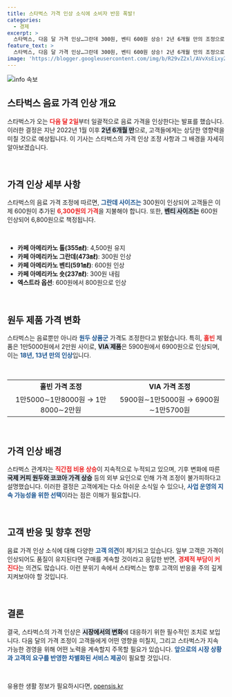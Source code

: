 ```yaml
---
title: 스타벅스 가격 인상 소식에 소비자 반응 폭발!
categories:
  - 경제
excerpt: >
  스타벅스, 다음 달 가격 인상…그란데 300원, 벤티 600원 상승! 2년 6개월 만의 조정으로 인기 음료 가격 변화가 예고됩니다. 무료 엑스트라 혜택은 유지. 더 이상 저렴한 커피를 즐기기 어려워질까요?
feature_text: >
  스타벅스, 다음 달 가격 인상…그란데 300원, 벤티 600원 상승! 2년 6개월 만의 조정으로 인기 음료 가격 변화가 예고됩니다. 무료 엑스트라 혜택은 유지. 더 이상 저렴한 커피를 즐기기 어려워질까요?
image: 'https://blogger.googleusercontent.com/img/b/R29vZ2xl/AVvXsEixyZcFfHzMRdzZMjFBmAUKJYCLCGyLL1o632UiGVXcaFdKo_bkvkuCioo0uUKlGfBVcT3P84aROyZIXSBEx3Aw5nCQ3pTgDom1WDC4m8eifvWiAmWEEVb4x6G_l8C0QH225ldMjyaFvpxGEBGNO37VmDTDMHGhJPq73UglMfDca1-0aw/s1600/blogspot.png'
---
```


<p><img src="https://blogger.googleusercontent.com/img/b/R29vZ2xl/AVvXsEixyZcFfHzMRdzZMjFBmAUKJYCLCGyLL1o632UiGVXcaFdKo_bkvkuCioo0uUKlGfBVcT3P84aROyZIXSBEx3Aw5nCQ3pTgDom1WDC4m8eifvWiAmWEEVb4x6G_l8C0QH225ldMjyaFvpxGEBGNO37VmDTDMHGhJPq73UglMfDca1-0aw/s1600/blogspot.png" alt="info 속보" /></p>

<h2 data-ke-size="size26">스타벅스 음료 가격 인상 개요</h2>

<p data-ke-size="size16">스타벅스가 오는 <b><span style="color: #ee2323;">다음 달 2일</span></b>부터 일괄적으로 음료 가격을 인상한다는 발표를 했습니다. 이러한 결정은 지난 2022년 1월 이후 <b><span style="background-color: #21538527;">2년 6개월 만</span></b>으로, 고객들에게는 상당한 영향력을 미칠 것으로 예상됩니다. 이 기사는 스타벅스의 가격 인상 조정 사항과 그 배경을 자세히 알아보겠습니다.</p>

<p data-ke-size="size16">&nbsp;</p>

<h2 data-ke-size="size26">가격 인상 세부 사항</h2>

<p data-ke-size="size16">스타벅스의 음료 가격 조정에 따르면, <b><span style="color: #1a5490;">그란데 사이즈는</span></b> 300원이 인상되어 고객들은 이제 600원이 추가된 <b><span style="color: #ee2323;">6,300원의 가격</span></b>을 지불해야 합니다. 또한, <b><span style="background-color: #21538527;">벤티 사이즈는</span></b> 600원 인상되어 6,800원으로 책정됩니다.</p>

<p data-ke-size="size16">&nbsp;</p>

<ul>
<li><b>카페 아메리카노 톨(355㎖)</b>: 4,500원 유지</li>
<li><b>카페 아메리카노 그란데(473㎖)</b>: 300원 인상</li>
<li><b>카페 아메리카노 벤티(591㎖)</b>: 600원 인상</li>
<li><b>카페 아메리카노 숏(237㎖)</b>: 300원 내림</li>
<li><b>엑스트라 옵션</b>: 600원에서 800원으로 인상</li>
</ul>

<p data-ke-size="size16">&nbsp;</p>

<h2 data-ke-size="size26">원두 제품 가격 변화</h2>

<p data-ke-size="size16">스타벅스는 음료뿐만 아니라 <b><span style="color: #1a5490;">원두 상품군</span></b> 가격도 조정한다고 밝혔습니다. 특히, <b><span style="color: #ee2323;">홀빈</span></b> 제품은 1만5000원에서 2만원 사이로, <b><span style="background-color: #21538527;">VIA 제품</span></b>은 5900원에서 6900원으로 인상되며, 이는 <b><span style="color: #1a5490;">18년, 13년 만의 인상</span></b>입니다.</p>

<p data-ke-size="size16">&nbsp;</p>

<table>
  <tr>
    <td style="text-align: center; height: 17px;"><b>홀빈 가격 조정</b></td>
    <td style="text-align: center; height: 17px;"><b>VIA 가격 조정</b></td>
  </tr>
  <tr>
    <td style="text-align: center; height: 17px;">1만5000∼1만8000원 → 1만8000∼2만원</td>
    <td style="text-align: center; height: 17px;">5900원∼1만5000원 → 6900원∼1만5700원</td>
  </tr>
</table>

<p data-ke-size="size16">&nbsp;</p>

<h2 data-ke-size="size26">가격 인상 배경</h2>

<p data-ke-size="size16">스타벅스 관계자는 <b><span style="color: #ee2323;">직간접 비용 상승</span></b>이 지속적으로 누적되고 있으며, 기후 변화에 따른 <b><span style="background-color: #21538527;">국제 커피 원두와 코코아 가격 상승</span></b> 등의 외부 요인으로 인해 가격 조정이 불가피하다고 설명했습니다. 이러한 결정은 고객에게는 다소 아쉬운 소식일 수 있으나, <b><span style="color: #1a5490;">사업 운영의 지속 가능성을 위한 선택</span></b>이라는 점은 이해가 필요합니다.</p>

<p data-ke-size="size16">&nbsp;</p>

<h2 data-ke-size="size26">고객 반응 및 향후 전망</h2>

<p data-ke-size="size16">음료 가격 인상 소식에 대해 다양한 <b><span style="color: #1a5490;">고객 의견</span></b>이 제기되고 있습니다. 일부 고객은 가격이 인상되어도 품질이 유지된다면 구매를 계속할 것이라고 응답한 반면, <b><span style="color: #ee2323;">경제적 부담이 커진다</span></b>는 의견도 많습니다. 이런 분위기 속에서 스타벅스는 향후 고객의 반응을 주의 깊게 지켜보아야 할 것입니다.</p>

<p data-ke-size="size16">&nbsp;</p>

<h2 data-ke-size="size26">결론</h2>

<p data-ke-size="size16">결국, 스타벅스의 가격 인상은 <b><span style="background-color: #21538527;">시장에서의 변화</span></b>에 대응하기 위한 필수적인 조치로 보입니다. 다음 달의 가격 조정이 고객들에게 어떤 영향을 미칠지, 그리고 스타벅스가 지속 가능한 경영을 위해 어떤 노력을 계속할지 주목할 필요가 있습니다. <b><span style="color: #1a5490;">앞으로의 시장 상황과 고객의 요구를 반영한 차별화된 서비스 제공</span></b>이 필요할 것입니다.</p>

<p data-ke-size="size16">&nbsp;</p>
유용한 생활 정보가 필요하시다면, <a href="https://opensis.kr" rel="dofollow">opensis.kr</a>


